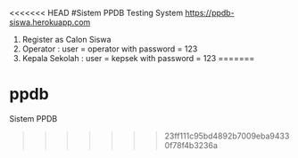 <<<<<<< HEAD
#Sistem PPDB
Testing System https://ppdb-siswa.herokuapp.com

1. Register as Calon Siswa
2. Operator : user = operator with password = 123
3. Kepala Sekolah : user = kepsek with password = 123
=======
# ppdb
Sistem PPDB
>>>>>>> 23ff111c95bd4892b7009eba94330f78f4b3236a
